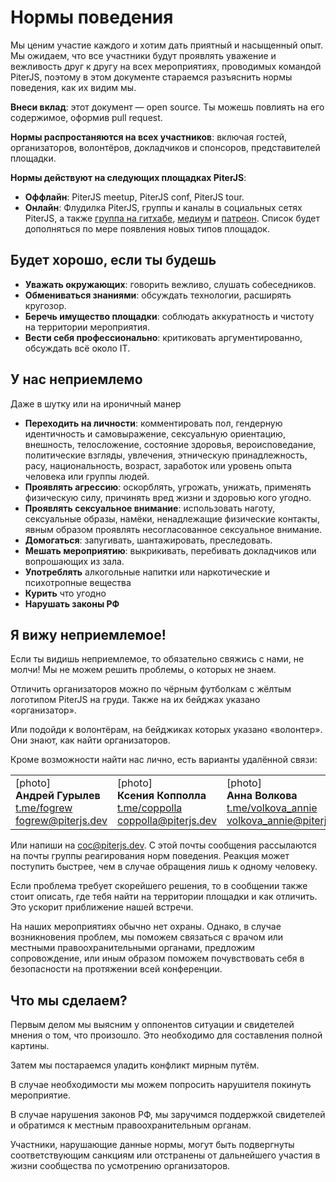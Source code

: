 # **Нормы поведения**

Мы ценим участие каждого и хотим дать приятный и насыщенный опыт. Мы ожидаем, что все участники будут проявлять уважение и вежливость друг к другу на всех мероприятиях, проводимых командой PiterJS, поэтому в этом документе стараемся разъяснить нормы поведения, как их видим мы.

**Внеси вклад**: этот документ — open source. Ты можешь повлиять на его содержимое, оформив pull request.

**Нормы распростаняются на всех участников**: включая гостей, организаторов, волонтёров, докладчиков и спонсоров, представителей площадки.

**Нормы действуют на следующих площадках PiterJS**:

*   **Оффлайн**: PiterJS meetup, PiterJS conf, PiterJS tour.
*   **Онлайн**: Флудилка PiterJS, группы и каналы в социальных сетях PiterJS, а также [группа на гитхабе](https://github.com/piterjs/), [медиум](http://medium.com/piterjs) и [патреон](https://www.patreon.com/piterjs). Список будет дополняться по мере появления новых типов площадок.

## **Будет хорошо, если ты будешь**

*   **Уважать окружающих**: говорить вежливо, слушать собеседников.
*   **Обмениваться знаниями**: обсуждать технологии, расширять кругозор.
*   **Беречь имущество площадки**: соблюдать аккуратность и чистоту на территории мероприятия.
*   **Вести себя профессионально**: критиковать аргументированно, обсуждать всё около IT.


## **У нас неприемлемо**

Даже в шутку или на ироничный манер

*   **Переходить на личности**: комментировать пол, гендерную идентичность и самовыражение, сексуальную ориентацию, внешность, телосложение, состояние здоровья, вероисповедание, политические взгляды, увлечения, этническую принадлежность, расу, национальность, возраст, заработок или уровень опыта человека или группы людей.
*   **Проявлять агрессию**: оскорблять, угрожать, унижать, применять физическую силу, причинять вред жизни и здоровью кого угодно.
*   **Проявлять сексуальное внимание**: использовать наготу, сексуальные образы, намёки, ненадлежащие физические контакты, явным образом проявлять несогласованное сексуальное внимание.
*   **Домогаться**: запугивать, шантажировать, преследовать.
*   **Мешать мероприятию**: выкрикивать, перебивать докладчиков или вопрошающих из зала.
*   **Употреблять** алкогольные напитки или наркотические и психотропные вещества
*   **Курить** что угодно
*   **Нарушать законы РФ**


## **Я вижу неприемлемое!**

Если ты видишь неприемлемое, то обязательно свяжись с нами, не молчи! Мы не можем решить проблемы, о которых не знаем.

Отличить организаторов можно по чёрным футболкам с жёлтым логотипом PiterJS на груди. Также на их бейджах указано «организатор».

Или подойди к волонтёрам, на бейджиках которых указано «волонтер». Они знают, как найти организаторов.

Кроме возможности найти нас лично, есть варианты удалённой связи:

<table>
  <tr>
   <td>
[photo]<br>
<strong>Андрей Гурылев</strong><br>
<a href="https://t.me/fogrew">t.me/fogrew</a><br>
<a href="mailto:fogrew@piterjs.dev">fogrew@piterjs.dev</a>
   </td>
   <td>[photo]<br>
<strong>Ксения Копполла</strong><br>
<a href="https://t.me/coppolla">t.me/coppolla</a><br>
<a href="mailto:coppolla@piterjs.dev">coppolla@piterjs.dev</a>
   </td>
   <td>[photo]<br>
<strong>Анна Волкова</strong><br>
<a href="https://t.me/volkova_annie">t.me/volkova_annie</a><br>
<a href="mailto:volkova_annie@piterjs.dev">volkova_annie@piterjs.dev</a>
   </td>
  </tr>
</table>

Или напиши на [coc@piterjs.dev](mailto:coc@piterjs.dev). С этой почты сообщения рассылаются на почты группы реагирования норм поведения. Реакция может поступить быстрее, чем в случае обращения лишь к одному человеку.

Если проблема требует скорейшего решения, то в сообщении также стоит описать, где тебя найти на территории площадки и как отличить. Это ускорит приближение нашей встречи.

На наших мероприятиях обычно нет охраны. Однако, в случае возникновения проблем, мы поможем связаться с врачом или местными правоохранительными органами, предложим сопровождение, или иным образом поможем почувствовать себя в безопасности на протяжении всей конференции.


## **Что мы сделаем?**

Первым делом мы выясним у оппонентов ситуации и свидетелей мнения о том, что произошло. Это необходимо для составления полной картины.

Затем мы постараемся уладить конфликт мирным путём.

В случае необходимости мы можем попросить нарушителя покинуть мероприятие.

В случае нарушения законов РФ, мы заручимся поддержкой свидетелей и обратимся к местным правоохранительным органам.

Участники, нарушающие данные нормы, могут быть подвергнуты соответствующим санкциям или отстранены от дальнейшего участия в жизни сообщества по усмотрению организаторов.